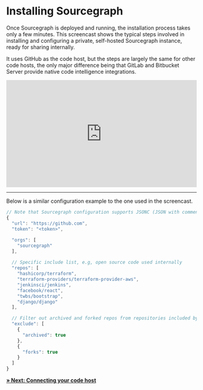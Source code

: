 # Installing Sourcegraph

Once Sourcegraph is deployed and running, the installation process takes only a few minutes. This screencast shows the typical steps involved in installing and configuring a private, self-hosted Sourcegraph instance, ready for sharing internally.

It uses GitHub as the code host, but the steps are largely the same for other code hosts, the only major difference being that GitLab and Bitbucket Server provide native code intelligence integrations.

<div style="padding:56.25% 0 0 0;position:relative;">
    <iframe src="https://www.youtube.com/embed/iVTroSw9dhQ" style="position:absolute;top:0;left:0;width:100%;height:100%;" frameborder="0" webkitallowfullscreen="" mozallowfullscreen="" allowfullscreen=""></iframe>
</div>

---

Below is a similar configuration example to the one used in the screencast.

```javascript
// Note that Sourcegraph configuration supports JSONC (JSON with comments).
{
  "url": "https://github.com",
  "token": "<token>",

  "orgs": [
    "sourcegraph"
  ],
  
  // Specific include list, e.g, open source code used internally
  "repos": [
    "hashicorp/terraform",
    "terraform-providers/terraform-provider-aws",
    "jenkinsci/jenkins",
    "facebook/react",
    "twbs/bootstrap",
    "django/django"
  ],

  // Filter out archived and forked repos from repositories included by "orgs"
  "exclude": [
    {
      "archived": true
    },
    {
      "forks": true
    }
  ]
}
```

[**» Next: Connecting your code host**](connecting_your_code_host.md)
